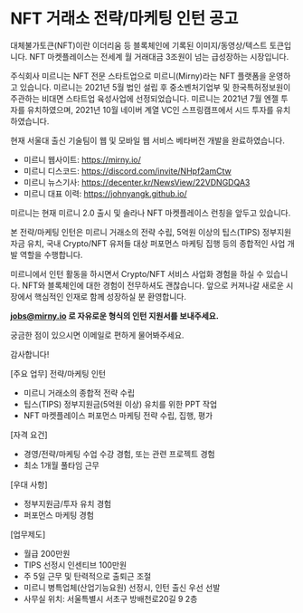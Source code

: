 # NFT 거래소 전략/마케팅 인턴 공고

대체불가토큰(NFT)이란 이더리움 등 블록체인에 기록된 이미지/동영상/텍스트 토큰입니다. NFT 마켓플레이스는 전세계 월 거래대금 3조원이 넘는 급성장하는 시장입니다. 

주식회사 미르니는 NFT 전문 스타트업으로 미르니(Mirny)라는 NFT 플랫폼을 운영하고 있습니다. 미르니는 2021년 5월 법인 설립 후 중소벤처기업부 및 한국특허정보원이 주관하는 비대면 스타트업 육성사업에 선정되었습니다. 미르니는 2021년 7월 엔젤 투자를 유치하였으며, 2021년 10월 네이버 계열 VC인 스프링캠프에서 시드 투자를 유치하였습니다.

현재 서울대 출신 기술팀이 웹 및 모바일 웹 서비스 베타버전 개발을 완료하였습니다. 
- 미르니 웹사이트: https://mirny.io/
- 미르니 디스코드: https://discord.com/invite/NHpf2amCtw
- 미르니 뉴스기사: https://decenter.kr/NewsView/22VDNGDQA3
- 미르니 대표 이력: https://johnyangk.github.io/

미르니는 현재 미르니 2.0 출시 및 솔라나 NFT 마켓플레이스 런칭을 앞두고 있습니다.

본 전략/마케팅 인턴은 미르니 거래소의 전략 수립, 5억원 이상의 팁스(TIPS) 정부지원 자금 유치, 국내 Crypto/NFT 유저들 대상 퍼포먼스 마케팅 집행 등의 종합적인 사업 개발 역할을 수행합니다.

미르니에서 인턴 활동을 하시면서 Crypto/NFT 서비스 사업화 경험을 하실 수 있습니다. NFT와 블록체인에 대한 경험이 전무하셔도 괜찮습니다. 앞으로 커져나갈 새로운 시장에서 핵심적인 인재로 함께 성장하실 분 환영합니다.

**jobs@mirny.io 로 자유로운 형식의 인턴 지원서를 보내주세요.**

궁금한 점이 있으시면 이메일로 편하게 물어봐주세요.

감사합니다!

[주요 업무]
전략/마케팅 인턴
- 미르니 거래소의 종합적 전략 수립
- 팁스(TIPS) 정부지원금(5억원 이상) 유치를 위한 PPT 작업
- NFT 마켓플레이스 퍼포먼스 마케팅 전략 수립, 집행, 평가

[자격 요건]
- 경영/전략/마케팅 수업 수강 경험, 또는 관련 프로젝트 경험
- 최소 1개월 풀타임 근무

[우대 사항]
- 정부지원금/투자 유치 경험
- 퍼포먼스 마케팅 경험

[업무제도]
- 월급 200만원
- TIPS 선정시 인센티브 100만원
- 주 5일 근무 및 탄력적으로 출퇴근 조절
- 미르니 병특업체(산업기능요원) 선정시, 인턴 출신 우선 선발 
- 사무실 위치: 서울특별시 서초구 방배천로20길 9 2층


